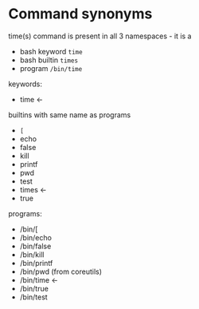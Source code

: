 # Command synonyms

time(s) command is present in all 3 namespaces - it is a
- bash keyword `time`
- bash builtin `times`
- program `/bin/time`


keywords:
- time              ←

builtins with same name as programs
- `[`
- echo
- false
- kill
- printf
- pwd
- test
- times             ←
- true

programs:
- /bin/[
- /bin/echo
- /bin/false
- /bin/kill
- /bin/printf
- /bin/pwd (from coreutils)
- /bin/time         ←
- /bin/true
- /bin/test
